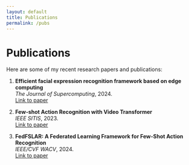 ```yaml
---
layout: default
title: Publications
permalink: /pubs
---
```


# Publications

Here are some of my recent research papers and publications:

1. **Efficient facial expression recognition framework based on edge computing**  
   _The Journal of Supercomputing_, 2024.  
   [Link to paper](https://example.com/paper1)

2. **Few-shot Action Recognition with Video Transformer**  
   _IEEE SITIS_, 2023.  
   [Link to paper](https://example.com/paper2)

3. **FedFSLAR: A Federated Learning Framework for Few-Shot Action Recognition**  
   _IEEE/CVF WACV_, 2024.  
   [Link to paper](https://example.com/paper3)

